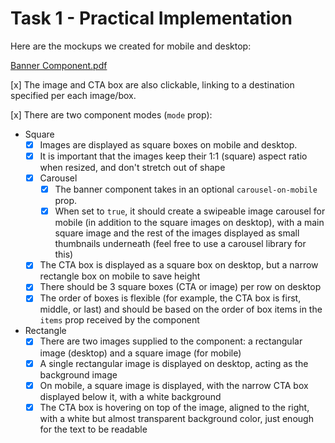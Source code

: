 # Task 1 - Practical Implementation

Here are the mockups we created for mobile and desktop:

[Banner Component.pdf](./Banner_Component.pdf)

[x] The image and CTA box are also clickable, linking to a destination specified per each image/box.

[x] There are two component modes (`mode` prop):

- Square
  - [x] Images are displayed as square boxes on mobile and desktop.
  - [x] It is important that the images keep their 1:1 (square) aspect ratio when resized, and don't stretch out of shape
  - [x] Carousel
    - [x] The banner component takes in an optional `carousel-on-mobile` prop.
    - [x] When set to `true`, it should create a swipeable image carousel for mobile (in addition to the square images on desktop), with a main square image and the rest of the images displayed as small thumbnails underneath (feel free to use a carousel library for this)
  - [x] The CTA box is displayed as a square box on desktop, but a narrow rectangle box on mobile to save height
  - [x] There should be 3 square boxes (CTA or image) per row on desktop
  - [x] The order of boxes is flexible (for example, the CTA box is first, middle, or last) and should be based on the order of box items in the `items` prop received by the component
- Rectangle
  - [x] There are two images supplied to the component: a rectangular image (desktop) and a square image (for mobile)
  - [x] A single rectangular image is displayed on desktop, acting as the background image
  - [x] On mobile, a square image is displayed, with the narrow CTA box displayed below it, with a white background
  - [x] The CTA box is hovering on top of the image, aligned to the right, with a white but almost transparent background color, just enough for the text to be readable
